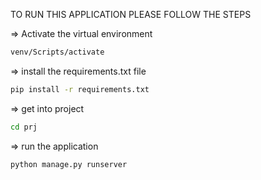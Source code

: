 TO RUN THIS APPLICATION PLEASE FOLLOW THE STEPS


=> Activate the virtual environment

```bash
venv/Scripts/activate
```

=> install the requirements.txt file

```bash
pip install -r requirements.txt
```

=> get into project

```bash
cd prj
```

=> run the application

```bash
python manage.py runserver
```


